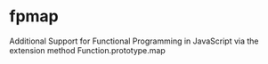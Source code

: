 # fpmap
Additional Support for Functional Programming in JavaScript via the extension method Function.prototype.map
